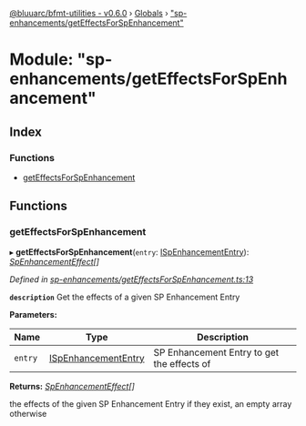 [@bluuarc/bfmt-utilities - v0.6.0](../README.md) › [Globals](../globals.md) › ["sp-enhancements/getEffectsForSpEnhancement"](_sp_enhancements_geteffectsforspenhancement_.md)

# Module: "sp-enhancements/getEffectsForSpEnhancement"

## Index

### Functions

* [getEffectsForSpEnhancement](_sp_enhancements_geteffectsforspenhancement_.md#geteffectsforspenhancement)

## Functions

###  getEffectsForSpEnhancement

▸ **getEffectsForSpEnhancement**(`entry`: [ISpEnhancementEntry](../interfaces/_datamine_types_.ispenhancemententry.md)): *[SpEnhancementEffect](_datamine_types_.md#spenhancementeffect)[]*

*Defined in [sp-enhancements/getEffectsForSpEnhancement.ts:13](https://github.com/BluuArc/bfmt-utilities/blob/master/src/sp-enhancements/getEffectsForSpEnhancement.ts#L13)*

**`description`** Get the effects of a given SP Enhancement Entry

**Parameters:**

Name | Type | Description |
------ | ------ | ------ |
`entry` | [ISpEnhancementEntry](../interfaces/_datamine_types_.ispenhancemententry.md) | SP Enhancement Entry to get the effects of |

**Returns:** *[SpEnhancementEffect](_datamine_types_.md#spenhancementeffect)[]*

the effects of the given SP Enhancement Entry if they exist, an empty array otherwise
